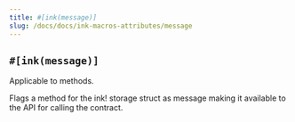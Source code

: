 ```yaml
---
title: #[ink(message)]
slug: /docs/docs/ink-macros-attributes/message
---
```


## `#[ink(message)]`

Applicable to methods.
 
Flags a method for the ink! storage struct as message making it available to the API for calling the contract. 
